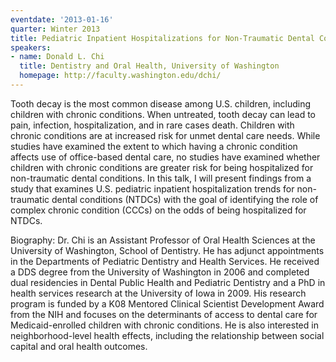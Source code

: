 ```yaml
---
eventdate: '2013-01-16'
quarter: Winter 2013
title: Pediatric Inpatient Hospitalizations for Non-Traumatic Dental Conditions
speakers:
- name: Donald L. Chi
  title: Dentistry and Oral Health, University of Washington
  homepage: http://faculty.washington.edu/dchi/
---
```

Tooth decay is the most common disease among U.S. children, including children with chronic conditions. When untreated, tooth decay can lead to pain, infection, hospitalization, and in rare cases death. Children with chronic conditions are at increased risk for unmet dental care needs. While studies have examined the extent to which having a chronic condition affects use of office-based dental care, no studies have examined whether children with chronic conditions are greater risk for being hospitalized for non-traumatic dental conditions. In this talk, I will present findings from a study that examines U.S. pediatric inpatient hospitalization trends for non-traumatic dental conditions (NTDCs) with the goal of identifying the role of complex chronic condition (CCCs) on the odds of being hospitalized for NTDCs.

Biography: Dr. Chi is an Assistant Professor of Oral Health Sciences at the University of Washington, School of Dentistry. He has adjunct appointments in the Departments of Pediatric Dentistry and Health Services. He received a DDS degree from the University of Washington in 2006 and completed dual residencies in Dental Public Health and Pediatric Dentistry and a PhD in health services research at the University of Iowa in 2009. His research program is funded by a K08 Mentored Clinical Scientist Development Award from the NIH and focuses on the determinants of access to dental care for Medicaid-enrolled children with chronic conditions. He is also interested in neighborhood-level health effects, including the relationship between social capital and oral health outcomes.


